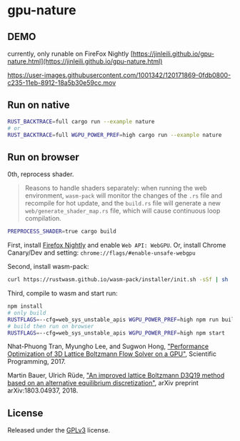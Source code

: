 # gpu-nature

## DEMO

currently, only runable on FireFox Nightly
[https://jinleili.github.io/gpu-nature.html](https://jinleili.github.io/gpu-nature.html)

https://user-images.githubusercontent.com/1001342/120171869-0fdb0800-c235-11eb-8912-18a5b30e59cc.mov

## Run on native

```sh
RUST_BACKTRACE=full cargo run --example nature
# or
RUST_BACKTRACE=full WGPU_POWER_PREF=high cargo run --example nature
```

## Run on browser

0th, reprocess shader.

> Reasons to handle shaders separately: when running the web environment, `wasm-pack` will monitor the changes of the `.rs` file and recompile for hot update, and the `build.rs` file will generate a new `web/generate_shader_map.rs` file, which will cause continuous loop compilation.

```sh
PREPROCESS_SHADER=true cargo build
```

First, install [Firefox Nightly](https://www.mozilla.org/en-US/firefox/channel/desktop/#nightly) and enable `Web API: WebGPU`. Or, install Chrome Canary/Dev and setting: `chrome://flags/#enable-unsafe-webgpu`

Second, install wasm-pack:

```sh
curl https://rustwasm.github.io/wasm-pack/installer/init.sh -sSf | sh
```

Third, compile to wasm and start run:

```sh
npm install
# only build
RUSTFLAGS=--cfg=web_sys_unstable_apis WGPU_POWER_PREF=high npm run build
# build then run on browser
RUSTFLAGS=--cfg=web_sys_unstable_apis WGPU_POWER_PREF=high npm start
```

Nhat-Phuong Tran, Myungho Lee, and Sugwon Hong, ["Performance Optimization of 3D Lattice Boltzmann Flow Solver on a GPU"](https://www.hindawi.com/journals/sp/2017/1205892/), Scientific Programming, 2017.

Martin Bauer, Ulrich Rüde, ["An improved lattice Boltzmann D3Q19 method based on an alternative equilibrium discretization"](https://arxiv.org/pdf/1803.04937.pdf), arXiv preprint arXiv:1803.04937, 2018.


## License

Released under the [GPLv3](https://github.com/MixinNetwork/desktop-app/blob/master/LICENSE) license.